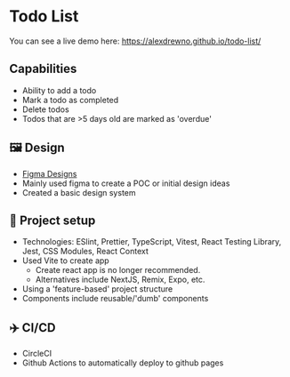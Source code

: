 # Todo List
You can see a live demo here: https://alexdrewno.github.io/todo-list/

## Capabilities
- Ability to add a todo
- Mark a todo as completed
- Delete todos
- Todos that are >5 days old are marked as 'overdue'

## 🖼️ Design 
- [Figma Designs](https://www.figma.com/file/3BS93XNZvxLULiVjOkUorw/ToDo?type=design&node-id=0%3A1&mode=design&t=UycqDWgr6C7zvra1-1)
- Mainly used figma to create a POC or initial design ideas
- Created a basic design system

## 🔧 Project setup
- Technologies: ESlint, Prettier, TypeScript, Vitest, React Testing Library, Jest, CSS Modules, React Context
- Used Vite to create app
   - Create react app is no longer recommended.
   - Alternatives include NextJS, Remix, Expo, etc.
- Using a 'feature-based' project structure
- Components include reusable/'dumb' components

## ✈️ CI/CD
- CircleCI
- Github Actions to automatically deploy to github pages
